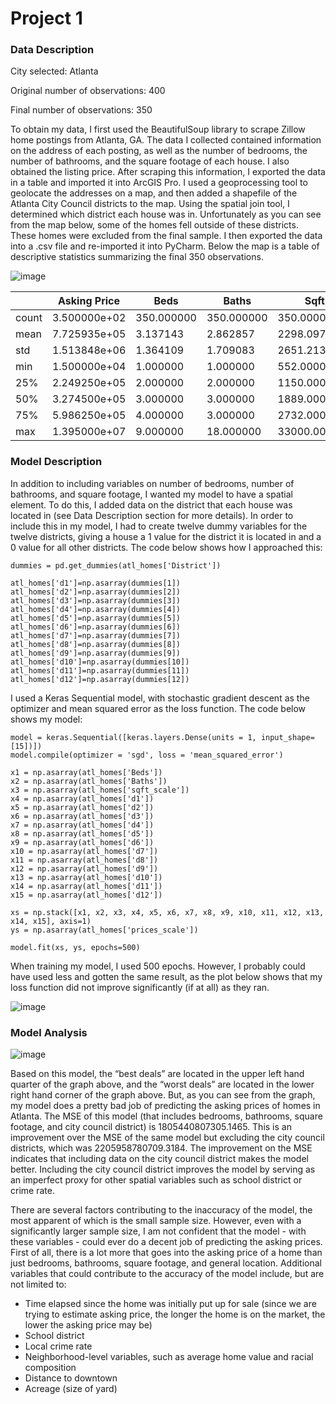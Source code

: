 # Project 1

### Data Description

City selected: Atlanta

Original number of observations: 400

Final number of observations: 350

To obtain my data, I first used the BeautifulSoup library to scrape Zillow home postings from Atlanta, GA. The data I collected contained information on the address of each posting, as well as the number of bedrooms, the number of bathrooms, and the square footage of each house. I also obtained the listing price. 
After scraping this information, I exported the data in a table and imported it into ArcGIS Pro. I used a geoprocessing tool to geolocate the addresses on a map, and then added a shapefile of the Atlanta City Council districts to the map. Using the spatial join tool, I determined which district each house was in. Unfortunately as you can see from the map below, some of the homes fell outside of these districts. These homes were excluded from the final sample. I then exported the data into a .csv file and re-imported it into PyCharm. Below the map is a table of descriptive statistics summarizing the final 350 observations. 

![image](https://user-images.githubusercontent.com/78189165/109401451-d97fab00-791c-11eb-9acc-52d5ef3d9386.png)

|   |Asking Price|Beds|Baths|Sqft|
|---|-----|----|----|------|
|count|3.500000e+02|350.000000|350.000000|350.000000|
|mean|7.725935e+05|3.137143|2.862857|2298.097143|
|std|1.513848e+06|1.364109|1.709083|2651.213030|
|min|1.500000e+04|1.000000|1.000000|552.000000|
|25%|2.249250e+05|2.000000|2.000000|1150.000000|
|50%|3.274500e+05|3.000000|3.000000|1889.000000|
|75%|5.986250e+05|4.000000|3.000000|2732.000000|
|max|1.395000e+07|9.000000|18.000000|33000.000000|


### Model Description

In addition to including variables on number of bedrooms, number of bathrooms, and square footage, I wanted my model to have a spatial element. To do this, I added data on the district that each house was located in (see Data Description section for more details). In order to include this in my model, I had to create twelve dummy variables for the twelve districts, giving a house a 1 value for the district it is located in and a 0 value for all other districts. The code below shows how I approached this:

```
dummies = pd.get_dummies(atl_homes['District'])

atl_homes['d1']=np.asarray(dummies[1])
atl_homes['d2']=np.asarray(dummies[2])
atl_homes['d3']=np.asarray(dummies[3])
atl_homes['d4']=np.asarray(dummies[4])
atl_homes['d5']=np.asarray(dummies[5])
atl_homes['d6']=np.asarray(dummies[6])
atl_homes['d7']=np.asarray(dummies[7])
atl_homes['d8']=np.asarray(dummies[8])
atl_homes['d9']=np.asarray(dummies[9])
atl_homes['d10']=np.asarray(dummies[10])
atl_homes['d11']=np.asarray(dummies[11])
atl_homes['d12']=np.asarray(dummies[12])
```

I used a Keras Sequential model, with stochastic gradient descent as the optimizer and mean squared error as the loss function. The code below shows my model:

```
model = keras.Sequential([keras.layers.Dense(units = 1, input_shape=[15])])
model.compile(optimizer = 'sgd', loss = 'mean_squared_error')

x1 = np.asarray(atl_homes['Beds'])
x2 = np.asarray(atl_homes['Baths'])
x3 = np.asarray(atl_homes['sqft_scale'])
x4 = np.asarray(atl_homes['d1'])
x5 = np.asarray(atl_homes['d2'])
x6 = np.asarray(atl_homes['d3'])
x7 = np.asarray(atl_homes['d4'])
x8 = np.asarray(atl_homes['d5'])
x9 = np.asarray(atl_homes['d6'])
x10 = np.asarray(atl_homes['d7'])
x11 = np.asarray(atl_homes['d8'])
x12 = np.asarray(atl_homes['d9'])
x13 = np.asarray(atl_homes['d10'])
x14 = np.asarray(atl_homes['d11'])
x15 = np.asarray(atl_homes['d12'])

xs = np.stack([x1, x2, x3, x4, x5, x6, x7, x8, x9, x10, x11, x12, x13, x14, x15], axis=1)
ys = np.asarray(atl_homes['prices_scale'])

model.fit(xs, ys, epochs=500)
```

When training my model, I used 500 epochs. However, I probably could have used less and gotten the same result, as the plot below shows that my loss function did not improve significantly (if at all) as they ran. 

![image](https://user-images.githubusercontent.com/78189165/109555679-d6fb8d80-7aa3-11eb-8113-7fa5617d980c.png)

### Model Analysis

![image](https://user-images.githubusercontent.com/78189165/109556082-5721f300-7aa4-11eb-8ffd-ee08c3accc16.png)


Based on this model, the “best deals” are located in the upper left hand quarter of the graph above, and the “worst deals” are located in the lower right hand corner of the graph above. But, as you can see from the graph, my model does a pretty bad job of predicting the asking prices of homes in Atlanta. The MSE of this model (that includes bedrooms, bathrooms, square footage, and city council district) is 1805440807305.1465. This is an improvement over the MSE of the same model but excluding the city council districts, which was 2205958780709.3184. The improvement on the MSE indicates that including data on the city council district makes the model better. Including the city council district improves the model by serving as an imperfect proxy for other spatial variables such as school district or crime rate. 

There are several factors contributing to the inaccuracy of the model, the most apparent of which is the small sample size. However, even with a significantly larger sample size, I am not confident that the model - with these variables - could ever do a decent job of predicting the asking prices. First of all, there is a lot more that goes into the asking price of a home than just bedrooms, bathrooms, square footage, and general location. Additional variables that could contribute to the accuracy of the model include, but are not limited to:
- Time elapsed since the home was initially put up for sale (since we are trying to estimate asking price, the longer the home is on the market, the lower the asking price may be)
- School district 
- Local crime rate
- Neighborhood-level variables, such as average home value and racial composition
- Distance to downtown
- Acreage (size of yard)




